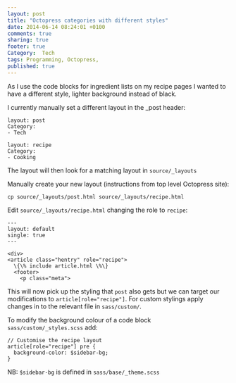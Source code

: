 ```yaml
---
layout: post
title: "Octopress categories with different styles"
date: 2014-06-14 08:24:01 +0100
comments: true
sharing: true
footer: true
Category:  Tech
tags: Programming, Octopress,
published: true
---
```


As I use the code blocks for ingredient lists on my recipe pages I wanted to 
have a different style, lighter background instead of black.

I currently manually set a different layout in the _post header:

    layout: post
    Category: 
    - Tech

    layout: recipe
    Category: 
    - Cooking

<!-- more -->

The layout will then look for a matching layout in `source/_layouts`

Manually create your new layout (instructions from top level Octopress site):

    cp source/_layouts/post.html source/_layouts/recipe.html

Edit `source/_layouts/recipe.html` changing the role to `recipe`:

    ---
    layout: default
    single: true
    ---

    <div>
    <article class="hentry" role="recipe">
      \{\% include article.html \%\}
      <footer>
        <p class="meta">

This will now pick up the styling that `post` also gets but we can target our modifications to `article[role="recipe"]`.
For custom stylings apply changes in to the relevant file in `sass/custom/`.

To modify the background colour of a code block  
`sass/custom/_styles.scss` add:

    // Customise the recipe layout
    article[role="recipe"] pre {
      background-color: $sidebar-bg;
    }

NB: `$sidebar-bg` is defined in `sass/base/_theme.scss`
